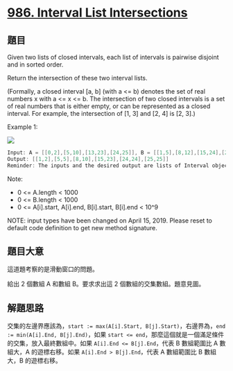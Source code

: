 # [986. Interval List Intersections](https://leetcode.com/problems/interval-list-intersections/)

## 題目

Given two lists of closed intervals, each list of intervals is pairwise disjoint and in sorted order.

Return the intersection of these two interval lists.

(Formally, a closed interval [a, b] (with a <= b) denotes the set of real numbers x with a <= x <= b.  The intersection of two closed intervals is a set of real numbers that is either empty, or can be represented as a closed interval.  For example, the intersection of [1, 3] and [2, 4] is [2, 3].)




Example 1:

![](https://assets.leetcode.com/uploads/2019/01/30/interval1.png)

```c
Input: A = [[0,2],[5,10],[13,23],[24,25]], B = [[1,5],[8,12],[15,24],[25,26]]
Output: [[1,2],[5,5],[8,10],[15,23],[24,24],[25,25]]
Reminder: The inputs and the desired output are lists of Interval objects, and not arrays or lists.
```

Note:  

- 0 <= A.length < 1000
- 0 <= B.length < 1000
- 0 <= A[i].start, A[i].end, B[i].start, B[i].end < 10^9

NOTE: input types have been changed on April 15, 2019. Please reset to default code definition to get new method signature.

## 題目大意

這道題考察的是滑動窗口的問題。

給出 2 個數組 A 和數組 B。要求求出這 2 個數組的交集數組。題意見圖。

## 解題思路

交集的左邊界應該為，`start := max(A[i].Start, B[j].Start)`，右邊界為，`end := min(A[i].End, B[j].End)`，如果 `start <= end`，那麼這個就是一個滿足條件的交集，放入最終數組中。如果 `A[i].End <= B[j].End`，代表 B 數組範圍比 A 數組大，A 的遊標右移。如果 `A[i].End > B[j].End`，代表 A 數組範圍比 B 數組大，B 的遊標右移。
